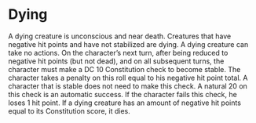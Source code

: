 ﻿---
name: Dying
text:
  "A dying creature is unconscious and near death. Creatures that have negative hit points and have not stabilized are dying. A dying creature can take no actions. On the character’s next turn, after being reduced to negative hit points (but not dead), and on all subsequent turns, the character must make a DC 10 Constitution check to become stable. The character takes a penalty on this roll equal to his negative hit point total. A character that is stable does not need to make this check. A natural 20 on this check is an automatic success. If the character fails this check, he loses 1 hit point. If a dying creature has an amount of negative hit points equal to its Constitution score, it dies."
---

# Dying
A dying creature is unconscious and near death. Creatures that have negative hit points and have not stabilized are dying. A dying creature can take no actions. On the character’s next turn, after being reduced to negative hit points (but not dead), and on all subsequent turns, the character must make a DC 10 Constitution check to become stable. The character takes a penalty on this roll equal to his negative hit point total. A character that is stable does not need to make this check. A natural 20 on this check is an automatic success. If the character fails this check, he loses 1 hit point. If a dying creature has an amount of negative hit points equal to its Constitution score, it dies.